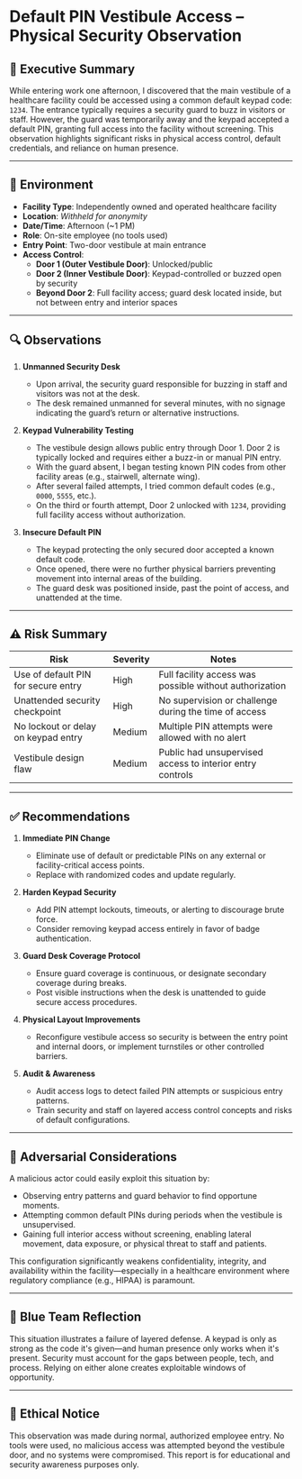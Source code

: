 # Default PIN Vestibule Access – Physical Security Observation

## 📝 Executive Summary

While entering work one afternoon, I discovered that the main vestibule of a healthcare facility could be accessed using a common default keypad code: `1234`. The entrance typically requires a security guard to buzz in visitors or staff. However, the guard was temporarily away and the keypad accepted a default PIN, granting full access into the facility without screening. This observation highlights significant risks in physical access control, default credentials, and reliance on human presence.

---

## 📍 Environment

- **Facility Type**: Independently owned and operated healthcare facility
- **Location**: *Withheld for anonymity*
- **Date/Time**: Afternoon (~1 PM)
- **Role**: On-site employee (no tools used)
- **Entry Point**: Two-door vestibule at main entrance
- **Access Control**:
  - **Door 1 (Outer Vestibule Door)**: Unlocked/public
  - **Door 2 (Inner Vestibule Door)**: Keypad-controlled or buzzed open by security
  - **Beyond Door 2**: Full facility access; guard desk located inside, but not between entry and interior spaces

---

## 🔍 Observations

1. **Unmanned Security Desk**
   - Upon arrival, the security guard responsible for buzzing in staff and visitors was not at the desk.
   - The desk remained unmanned for several minutes, with no signage indicating the guard’s return or alternative instructions.

2. **Keypad Vulnerability Testing**
   - The vestibule design allows public entry through Door 1. Door 2 is typically locked and requires either a buzz-in or manual PIN entry.
   - With the guard absent, I began testing known PIN codes from other facility areas (e.g., stairwell, alternate wing).
   - After several failed attempts, I tried common default codes (e.g., `0000`, `5555`, etc.).
   - On the third or fourth attempt, Door 2 unlocked with `1234`, providing full facility access without authorization.

3. **Insecure Default PIN**
   - The keypad protecting the only secured door accepted a known default code.
   - Once opened, there were no further physical barriers preventing movement into internal areas of the building.
   - The guard desk was positioned inside, past the point of access, and unattended at the time.

---

## ⚠️ Risk Summary

| Risk | Severity | Notes |
|------|----------|-------|
| Use of default PIN for secure entry | High | Full facility access was possible without authorization |
| Unattended security checkpoint | High | No supervision or challenge during the time of access |
| No lockout or delay on keypad entry | Medium | Multiple PIN attempts were allowed with no alert |
| Vestibule design flaw | Medium | Public had unsupervised access to interior entry controls |

---

## ✅ Recommendations

1. **Immediate PIN Change**
   - Eliminate use of default or predictable PINs on any external or facility-critical access points.
   - Replace with randomized codes and update regularly.

2. **Harden Keypad Security**
   - Add PIN attempt lockouts, timeouts, or alerting to discourage brute force.
   - Consider removing keypad access entirely in favor of badge authentication.

3. **Guard Desk Coverage Protocol**
   - Ensure guard coverage is continuous, or designate secondary coverage during breaks.
   - Post visible instructions when the desk is unattended to guide secure access procedures.

4. **Physical Layout Improvements**
   - Reconfigure vestibule access so security is between the entry point and internal doors, or implement turnstiles or other controlled barriers.

5. **Audit & Awareness**
   - Audit access logs to detect failed PIN attempts or suspicious entry patterns.
   - Train security and staff on layered access control concepts and risks of default configurations.

---

## 👤 Adversarial Considerations

A malicious actor could easily exploit this situation by:
- Observing entry patterns and guard behavior to find opportune moments.
- Attempting common default PINs during periods when the vestibule is unsupervised.
- Gaining full interior access without screening, enabling lateral movement, data exposure, or physical threat to staff and patients.

This configuration significantly weakens confidentiality, integrity, and availability within the facility—especially in a healthcare environment where regulatory compliance (e.g., HIPAA) is paramount.

---

## 🧠 Blue Team Reflection

This situation illustrates a failure of layered defense. A keypad is only as strong as the code it's given—and human presence only works when it's present. Security must account for the gaps between people, tech, and process. Relying on either alone creates exploitable windows of opportunity.

---

## 🛑 Ethical Notice

This observation was made during normal, authorized employee entry. No tools were used, no malicious access was attempted beyond the vestibule door, and no systems were compromised. This report is for educational and security awareness purposes only.
